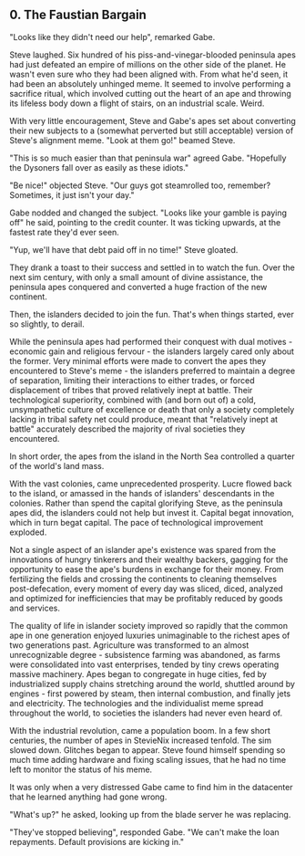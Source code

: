 ## 0. The Faustian Bargain

"Looks like they didn't need our help", remarked Gabe.

Steve laughed. Six hundred of his piss-and-vinegar-blooded peninsula apes had just defeated an empire of millions on the other side of the planet. He wasn't even sure who they had been aligned with. From what he'd seen, it had been an absolutely unhinged meme. It seemed to involve performing a sacrifice ritual, which involved cutting out the heart of an ape and throwing its lifeless body down a flight of stairs, on an industrial scale. Weird.

With very little encouragement, Steve and Gabe's apes set about converting their new subjects to a (somewhat perverted but still acceptable) version of Steve's alignment meme. "Look at them go!" beamed Steve.

"This is so much easier than that peninsula war" agreed Gabe. "Hopefully the Dysoners fall over as easily as these idiots."

"Be nice!" objected Steve. "Our guys got steamrolled too, remember? Sometimes, it just isn't your day."

Gabe nodded and changed the subject. "Looks like your gamble is paying off" he said, pointing to the credit counter. It was ticking upwards, at the fastest rate they'd ever seen.

"Yup, we'll have that debt paid off in no time!" Steve gloated.

They drank a toast to their success and settled in to watch the fun. Over the next sim century, with only a small amount of divine assistance, the peninsula apes conquered and converted a huge fraction of the new continent.

Then, the islanders decided to join the fun. That's when things started, ever so slightly, to derail.

While the peninsula apes had performed their conquest with dual motives - economic gain and religious fervour - the islanders largely cared only about the former. Very minimal efforts were made to convert the apes they encountered to Steve's meme - the islanders preferred to maintain a degree of separation, limiting their interactions to either trades, or forced displacement of tribes that proved relatively inept at battle. Their technological superiority, combined with (and born out of) a cold, unsympathetic culture of excellence or death that only a society completely lacking in tribal safety net could produce, meant that "relatively inept at battle" accurately described the majority of rival societies they encountered.

In short order, the apes from the island in the North Sea controlled a quarter of the world's land mass.

With the vast colonies, came unprecedented prosperity. Lucre flowed back to the island, or amassed in the hands of islanders' descendants in the colonies. Rather than spend the capital glorifying Steve, as the peninsula apes did, the islanders could not help but invest it. Capital begat innovation, which in turn begat capital. The pace of technological improvement exploded.

Not a single aspect of an islander ape's existence was spared from the innovations of hungry tinkerers and their wealthy backers, gagging for the opportunity to ease the ape's burdens in exchange for their money. From fertilizing the fields and crossing the continents to cleaning themselves post-defecation, every moment of every day was sliced, diced, analyzed and optimized for inefficiencies that may be profitably reduced by goods and services.

The quality of life in islander society improved so rapidly that the common ape in one generation enjoyed luxuries unimaginable to the richest apes of two generations past. Agriculture was transformed to an almost unrecognizable degree - subsistence farming was abandoned, as farms were consolidated into vast enterprises, tended by tiny crews operating massive machinery. Apes began to congregate in huge cities, fed by industrialized supply chains stretching around the world, shuttled around by engines - first powered by steam, then internal combustion, and finally jets and electricity. The technologies and the individualist meme spread throughout the world, to societies the islanders had never even heard of.

With the industrial revolution, came a population boom. In a few short centuries, the number of apes in StevieNix increased tenfold. The sim slowed down. Glitches began to appear. Steve found himself spending so much time adding hardware and fixing scaling issues, that he had no time left to monitor the status of his meme.

It was only when a very distressed Gabe came to find him in the datacenter that he learned anything had gone wrong.

"What's up?" he asked, looking up from the blade server he was replacing.

"They've stopped believing", responded Gabe. "We can't make the loan repayments. Default provisions are kicking in."

